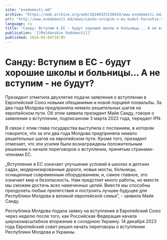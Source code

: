 ```yaml
---
site: "evedomosti.md"
archive: "https://web.archive.org/web/20240325130424/www.evedomosti.md/news/sandu-vstupim-v-es-budut-horoshie-shkoly-i-bolnicy-ne-vstupi"
url: "http://www.evedomosti.md/news/sandu-vstupim-v-es-budut-horoshie-shkoly-i-bolnicy-ne-vstupi"
language: ru
title: "Санду: Вступим в ЕС - будут хорошие школы и больницы... А не вступим - не будут?"
publication: '[[Moldavskie Vedomosti]]'
published: 2024-03-04T10:05
---
```


# Санду: Вступим в ЕС - будут хорошие школы и больницы... А не вступим - не будут?

Президент отметила двухлетие подачи заявления о вступлении в Европейский Союз новыми обещаниями и новой порцией похвальбы. За два года Молдова предприняла немало решительных шагов на европейском пути. Об этом заявила президент Майя Санду, говоря о заявлении о вступлении, подписанном 3 марта 2022 года, передает IPN.

В связи с этим глава государства выступила с посланием, в котором говорится, что за эти два года Молдова предприняла немало решительных шагов на европейском пути. Кроме того, президент отмечает, что эти усилия были вознаграждены положительным решением о начале переговоров о вступлении, принятым странами-членами ЕС.

„Вступление в ЕС означает улучшение условий в школах и детских садах, модернизированные дороги, новые мосты, больницы, оснащенные современным оборудованием, и, самое главное, это означает мир и безопасность. Нам предстоит много работы, но вместе мы сможем достичь всех намеченных целей. Вместе мы способны преодолеть любые препятствия и построить лучшее будущее для Республики Молдова в великой европейской семье”, - заявила Майя Санду.

Республика Молдова подала заявку на вступление в Европейский Союз через неделю после того, как Российская Федерация начала широкомасштабное вторжение в соседнюю Украину. 14 декабря 2023 года Европейский совет решил начать переговоры о вступлении Республики Молдова и Украины.